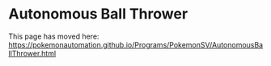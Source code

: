 # Autonomous Ball Thrower

This page has moved here: https://pokemonautomation.github.io/Programs/PokemonSV/AutonomousBallThrower.html


